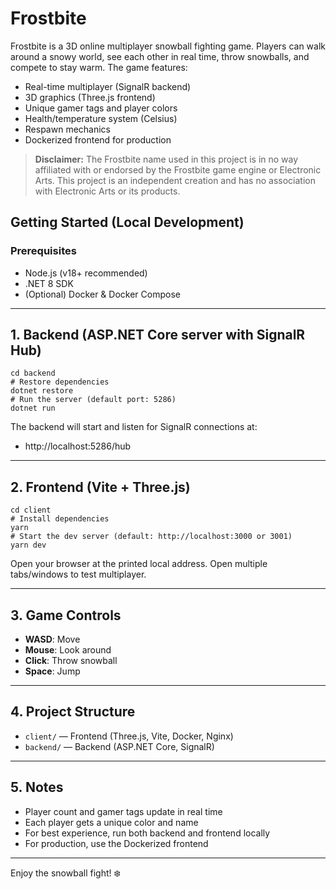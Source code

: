 # Frostbite

Frostbite is a 3D online multiplayer snowball fighting game. Players can walk around a snowy world, see each other in real time, throw snowballs, and compete to stay warm. The game features:

- Real-time multiplayer (SignalR backend)
- 3D graphics (Three.js frontend)
- Unique gamer tags and player colors
- Health/temperature system (Celsius)
- Respawn mechanics
- Dockerized frontend for production

> **Disclaimer:** The Frostbite name used in this project is in no way affiliated with or endorsed by the Frostbite game engine or Electronic Arts. This project is an independent creation and has no association with Electronic Arts or its products.

## Getting Started (Local Development)

### Prerequisites

- Node.js (v18+ recommended)
- .NET 8 SDK
- (Optional) Docker & Docker Compose

---

## 1. Backend (ASP.NET Core server with SignalR Hub)

```
cd backend
# Restore dependencies
dotnet restore
# Run the server (default port: 5286)
dotnet run
```

The backend will start and listen for SignalR connections at:

- http://localhost:5286/hub

---

## 2. Frontend (Vite + Three.js)

```
cd client
# Install dependencies
yarn
# Start the dev server (default: http://localhost:3000 or 3001)
yarn dev
```

Open your browser at the printed local address. Open multiple tabs/windows to test multiplayer.

---

## 3. Game Controls

- **WASD**: Move
- **Mouse**: Look around
- **Click**: Throw snowball
- **Space**: Jump

---

## 4. Project Structure

- `client/` — Frontend (Three.js, Vite, Docker, Nginx)
- `backend/` — Backend (ASP.NET Core, SignalR)

---

## 5. Notes

- Player count and gamer tags update in real time
- Each player gets a unique color and name
- For best experience, run both backend and frontend locally
- For production, use the Dockerized frontend

---

Enjoy the snowball fight! ❄️
